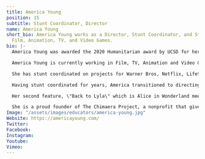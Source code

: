 ```yaml
---
title: America Young
position: 15
subtitle: Stunt Coordinator, Director
name: America Young
short_bio: America Young works as a Director, Stunt Coordinator, and Stunt Woman in
  Film, Animation, TV, and Video Games.
bio: |-
  America Young was awarded the 2020 Humanitarian award by UCSD for her work promoting women in the film industry.

  America Young is currently working in Film, TV, Animation and Video Games, as a Director, stunt coordinator and stunt woman. To date, she has directed for Network TV, two features, a season of an animated show, a video game and four digital series to name a few.

  She has stunt coordinated on projects for Warner Bros, Netflix, Lifetime and Cannal Plus. And worked on 65 video games.

  Having stunt coordinated for years, America transitioned to directing seven years ago. While having a solid foundation in action, she is also known for her ability to bring out the best performances in actors, both drama and comedy, while translating subtle and rich story points visually on screen. The projects she has helmed have a wide range from a drag queen comedy to sci-fi action to fantasy action to coming of age drama to exploring domestic violence in a superhero universe.

  Her second feature, \"Back to Lyla\" which is Alice in Wonderland meets Eternal Sunshine of the Spotless Mind inspired, and will be released later this year. Upon completion of the Warner Bros directing program, she successfully entered the TV world, directing an episode of Blindspot (aired May, 2020) and Legacies (aired 1/23/20) with glowing feedback from both teams. She has now also directed episodes for Roswell and Kung fu. And at the end of 2021 she directed the pilot of Surfside Girls for Apple TV which got a full season order and will release in 2022.

  She is a proud founder of The Chimaera Project, a nonprofit that gives opportunities to women in the film & media arts.
Image: "/assets/images/educators/america-young.jpg"
Website: https://americayoung.com/
Twitter: 
Facebook: 
Instagram: 
Youtube: 
Vimeo: 
---
```


